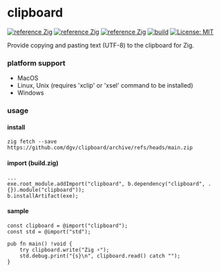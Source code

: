 # clipboard
[![reference Zig](https://img.shields.io/badge/zig%20-0.13.0-orange)](https://github.com/dgv/clipboard/blob/main/build.zig.zon)
[![reference Zig](https://img.shields.io/badge/zigdoc%20-pages-orange)](https://github.com/dgv/clipboard/blob/main/docs/)
[![reference Zig](https://img.shields.io/badge/deps%20-0-green)](https://github.com/dgv/clipboard/blob/main/build.zig.zon)
[![build](https://github.com/dgv/clipboard/actions/workflows/build.yml/badge.svg)](https://github.com/dgv/clipboard/actions/workflows/build.yml)
[![License: MIT](https://img.shields.io/badge/license-MIT-yellow.svg)](https://opensource.org/licenses/MIT)

Provide copying and pasting text (UTF-8) to the clipboard for Zig.

### platform support
- MacOS
- Linux, Unix (requires 'xclip' or 'xsel' command to be installed)
- Windows

### usage
#### install
```
zig fetch --save https://github.com/dgv/clipboard/archive/refs/heads/main.zip
```
#### import (build.zig)
```zig
...
exe.root_module.addImport("clipboard", b.dependency("clipboard", .{}).module("clipboard"));
b.installArtifact(exe);
```

#### sample
```zig
const clipboard = @import("clipboard");
const std = @import("std");

pub fn main() !void {
    try clipboard.write("Zig ⚡");
    std.debug.print("{s}\n", clipboard.read() catch "");
}
```

